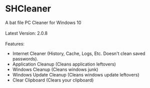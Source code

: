 # SHCleaner
A bat file PC Cleaner for Windows 10
<br><br>
Latest Version: 2.0.8
<br><br>
Features:
- Internet Cleaner (History, Cache, Logs, Etc. Doesn't clean saved passwords).
- Application Cleanup (Cleans application leftovers)
- Windows Cleanup (Cleans windows junk)
- Windows Update Cleanup (Cleans windows update leftovers)
- Clear Clipboard (Clears your clipboard)